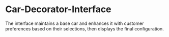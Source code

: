# Car-Decorator-Interface
The interface maintains a base car and enhances it with customer preferences based on their selections, then displays the final configuration.

